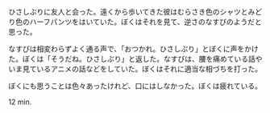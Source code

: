 ひさしぶりに友人と会った。遠くから歩いてきた彼はむらさき色のシャツとみどり色のハーフパンツをはいていた。ぼくはそれを見て、逆さのなすびのようだと思った。

なすびは相変わらずよく通る声で、「おつかれ。ひさしぶり」とぼくに声をかけた。ぼくは「そうだね。ひさしぶり」と返した。なすびは、腰を痛めている話やいま見ているアニメの話などをしていた。ぼくはそれに適当な相づちを打った。

ぼくにも思うことは色々あったけれど、口にはしなかった。ぼくは疲れている。

12 min.
